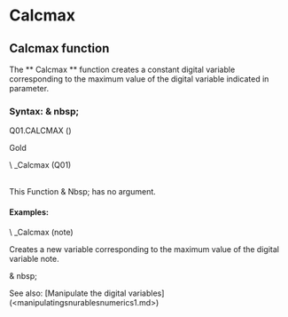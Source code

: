 # Calcmax

## Calcmax function

The ** Calcmax ** function creates a constant digital variable corresponding to the maximum value of the digital variable indicated in parameter.

### Syntax: & nbsp;

Q01.CALCMAX ()

Gold

\ _Calcmax (Q01)

\
This Function & Nbsp; has no argument.

#### Examples:

\ _Calcmax (note)

Creates a new variable corresponding to the maximum value of the digital variable note.

& nbsp;

See also: [Manipulate the digital variables] (<manipulatingsnurablesnumerics1.md>)